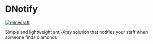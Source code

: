 # DNotify
[![minecraft][Badge-ServerVersion]][URL-SPIGOTMC]

[URL-SPIGOTMC]: https://www.spigotmc.org/resources/dnotify.77432/

[Badge-ServerVersion]: https://img.shields.io/badge/Minecraft-1.13.2%20--%201.15.2-orange?style=flat

Simple and lightweight anti-Xray solution that notifies your staff when someone finds diamonds
